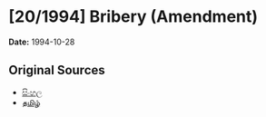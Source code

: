 # [20/1994] Bribery (Amendment)

**Date:** 1994-10-28

## Original Sources

- [සිංහල](https://documents.gov.lk/view/acts/1994/10/20-1994_S.pdf)
- [தமிழ்](https://documents.gov.lk/view/acts/1994/10/20-1994_T.pdf)
